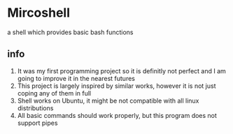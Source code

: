 # Mircoshell
a shell which provides basic bash functions

## info
<ol>
  <li> It was my first programming project so it is definitly not perfect and I am going to improve it in the nearest futures </li>
  <li> This project is largely inspired by similar works, however it is not just coping any of them in full </li>
  <li> Shell works on Ubuntu, it might be not compatible with all linux distributions </li>
  <li> All basic commands should work properly, but this program does not support pipes </li>
  </ol>
